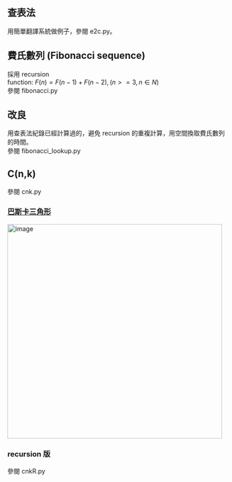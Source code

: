 ## 查表法
用簡單翻譯系統做例子，參閱 e2c.py。

## 費氏數列 (Fibonacci sequence)
採用 recursion  
function: $F(n) = F(n-1) + F(n-2), (n>=3, n \in N)$  
參閱 fibonacci.py

## 改良
用查表法紀錄已經計算過的，避免 recursion 的重複計算，用空間換取費氏數列的時間。  
參閱 fibonacci_lookup.py

## C(n,k)
參閱 cnk.py

### [巴斯卡三角形](https://zh.wikipedia.org/zh-tw/杨辉三角形)
<img width="484" alt="image" src="https://github.com/patrick0516/Algo_Notes/assets/109636871/b538b253-0986-41b2-8e96-afef0bd936df">

### recursion 版
參閱 cnkR.py
